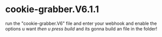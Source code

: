 # cookie-grabber.V6.1.1
run the "cookie-grabber.V6" file and enter your webhook and enable the options u want  *then u press build* and  its gonna build an file in the folder!
